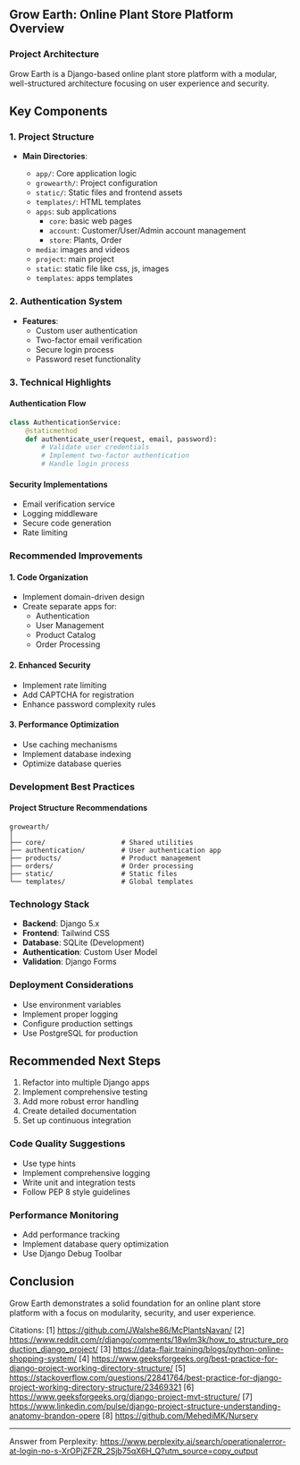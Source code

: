 ## Grow Earth: Online Plant Store Platform Overview

### Project Architecture

Grow Earth is a Django-based online plant store platform with a modular, well-structured architecture focusing on user experience and security.

## Key Components

### 1. Project Structure

- **Main Directories**:

  - `app/`: Core application logic
  - `growearth/`: Project configuration
  - `static/`: Static files and frontend assets
  - `templates/`: HTML templates
  - `apps`: sub applications
    - `core`: basic web pages
    - `account`: Customer/User/Admin account management
    - `store`: Plants, Order
  - `media`: images and videos
  - `project`: main project
  - `static`: static file like css, js, images
  - `templates`: apps templates

### 2. Authentication System

- **Features**:
  - Custom user authentication
  - Two-factor email verification
  - Secure login process
  - Password reset functionality

### 3. Technical Highlights

#### Authentication Flow

```python
class AuthenticationService:
    @staticmethod
    def authenticate_user(request, email, password):
        # Validate user credentials
        # Implement two-factor authentication
        # Handle login process
```

#### Security Implementations

- Email verification service
- Logging middleware
- Secure code generation
- Rate limiting

### Recommended Improvements

#### 1. Code Organization

- Implement domain-driven design
- Create separate apps for:
  - Authentication
  - User Management
  - Product Catalog
  - Order Processing

#### 2. Enhanced Security

- Implement rate limiting
- Add CAPTCHA for registration
- Enhance password complexity rules

#### 3. Performance Optimization

- Use caching mechanisms
- Implement database indexing
- Optimize database queries

### Development Best Practices

#### Project Structure Recommendations

```
growearth/
│
├── core/                   # Shared utilities
├── authentication/         # User authentication app
├── products/               # Product management
├── orders/                 # Order processing
├── static/                 # Static files
└── templates/              # Global templates
```

### Technology Stack

- **Backend**: Django 5.x
- **Frontend**: Tailwind CSS
- **Database**: SQLite (Development)
- **Authentication**: Custom User Model
- **Validation**: Django Forms

### Deployment Considerations

- Use environment variables
- Implement proper logging
- Configure production settings
- Use PostgreSQL for production

## Recommended Next Steps

1. Refactor into multiple Django apps
2. Implement comprehensive testing
3. Add more robust error handling
4. Create detailed documentation
5. Set up continuous integration

### Code Quality Suggestions

- Use type hints
- Implement comprehensive logging
- Write unit and integration tests
- Follow PEP 8 style guidelines

### Performance Monitoring

- Add performance tracking
- Implement database query optimization
- Use Django Debug Toolbar

## Conclusion

Grow Earth demonstrates a solid foundation for an online plant store platform with a focus on modularity, security, and user experience.

Citations:
[1] https://github.com/JWalshe86/McPlantsNavan/
[2] https://www.reddit.com/r/django/comments/18wlm3k/how_to_structure_production_django_project/
[3] https://data-flair.training/blogs/python-online-shopping-system/
[4] https://www.geeksforgeeks.org/best-practice-for-django-project-working-directory-structure/
[5] https://stackoverflow.com/questions/22841764/best-practice-for-django-project-working-directory-structure/23469321
[6] https://www.geeksforgeeks.org/django-project-mvt-structure/
[7] https://www.linkedin.com/pulse/django-project-structure-understanding-anatomy-brandon-opere
[8] https://github.com/MehediMK/Nursery

---

Answer from Perplexity: https://www.perplexity.ai/search/operationalerror-at-login-no-s-XrOPjZFZR_2Sjb75qX6H_Q?utm_source=copy_output
